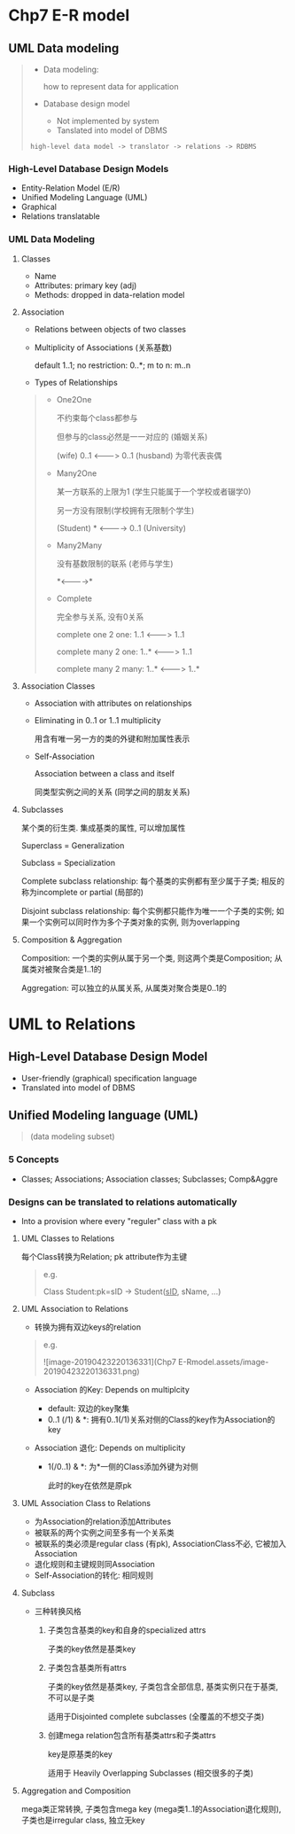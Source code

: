 # Chp7 E-R model

## UML Data modeling

> - Data modeling:
>
>   how to represent data for application
>
> - Database design model
>
>   - Not implemented by system
>   - Tanslated into model of DBMS
>
> ```high-level data model -> translator -> relations -> RDBMS```

### High-Level Database Design Models

- Entity-Relation Model (E/R)
- Unified Modeling Language (UML)
- Graphical
- Relations translatable

### UML Data Modeling

1. Classes

   - Name
   - Attributes: primary key (adj)
   - Methods: dropped in data-relation model

2. Association

   - Relations between objects of two classes

   - Multiplicity of Associations (关系基数)

     default 1..1; no restriction: 0..*; m to n: m..n

   - Types of Relationships

   > - One2One
   >
   >   不约束每个class都参与
   >
   >   但参与的class必然是一一对应的 (婚姻关系)
   >
   >   (wife) 0..1 <---> 0..1 (husband) 为零代表丧偶
   >
   > - Many2One
   >
   >   某一方联系的上限为1 (学生只能属于一个学校或者辍学0)
   >
   >   另一方没有限制(学校拥有无限制个学生)
   >
   >   \(Student) *  <----> 0..1 (University)   
   >
   > - Many2Many
   >
   >   没有基数限制的联系 (老师与学生)
   >
   >   \*<---->*
   >
   > - Complete
   >
   >   完全参与关系, 没有0关系
   >
   >   complete one 2 one: 1..1 <---> 1..1
   >
   >   complete many 2 one: 1..* <---> 1..1
   >
   >   complete many 2 many: 1..* <---> 1..*

3. Association Classes

   - Association with attributes on relationships

   - Eliminating in 0..1 or 1..1 multiplicity

     用含有唯一另一方的类的外键和附加属性表示

   - Self-Association

     Association between a class and itself

     同类型实例之间的关系 (同学之间的朋友关系)

4. Subclasses

   某个类的衍生类. 集成基类的属性, 可以增加属性

   Superclass = Generalization

   Subclass = Specialization

   Complete subclass relationship: 每个基类的实例都有至少属于子类; 相反的称为incomplete or partial (局部的)

   Disjoint subclass relationship: 每个实例都只能作为唯一一个子类的实例; 如果一个实例可以同时作为多个子类对象的实例, 则为overlapping

5. Composition & Aggregation

   Composition: 一个类的实例从属于另一个类, 则这两个类是Composition; 从属类对被聚合类是1..1的

   Aggregation: 可以独立的从属关系, 从属类对聚合类是0..1的

# UML to Relations

## High-Level Database Design Model

- User-friendly (graphical) specification language
- Translated into model of DBMS

## Unified Modeling language (UML)

> (data modeling subset)

### 5 Concepts

- Classes; Associations; Association classes; Subclasses; Comp&Aggre

### Designs can be translated to relations automatically

- Into a provision where every "reguler" class with a pk

1. UML Classes to Relations

   每个Class转换为Relation; pk attribute作为主键

   > e.g.
   >
   > Class Student:pk=sID -> Student(<u>sID</u>, sName, …)

2. UML Association to Relations

   * 转换为拥有双边keys的relation

   > e.g.
   >
   > ![image-20190423220136331](Chp7 E-Rmodel.assets/image-20190423220136331.png)

   * Association 的Key: Depends on multiplcity
     * default: 双边的key聚集
     * 0..1 (/1) & *: 拥有0..1(/1)关系对侧的Class的key作为Association的key

   * Association 退化: Depends on multiplicity

     * 1(/0..1) & *: 为\*一侧的Class添加外键为对侧

       此时的key在依然是原pk

3. UML Association Class to Relations

   - 为Association的relation添加Attributes
   - 被联系的两个实例之间至多有一个关系类
   - 被联系的类必须是regular class (有pk), AssociationClass不必, 它被加入Association
   - 退化规则和主键规则同Association
   - Self-Association的转化: 相同规则

4. Subclass

   - 三种转换风格

     1. 子类包含基类的key和自身的specialized attrs

        子类的key依然是基类key

     2. 子类包含基类所有attrs

        子类的key依然是基类key, 子类包含全部信息,   基类实例只在于基类, 不可以是子类

        适用于Disjointed complete subclasses (全覆盖的不想交子类)

     3. 创建mega relation包含所有基类attrs和子类attrs

        key是原基类的key

        适用于 Heavily Overlapping Subclasses (相交很多的子类)

5. Aggregation and Composition

   mega类正常转换, 子类包含mega key (mega类1..1的Association退化规则), 子类也是irregular class, 独立无key





